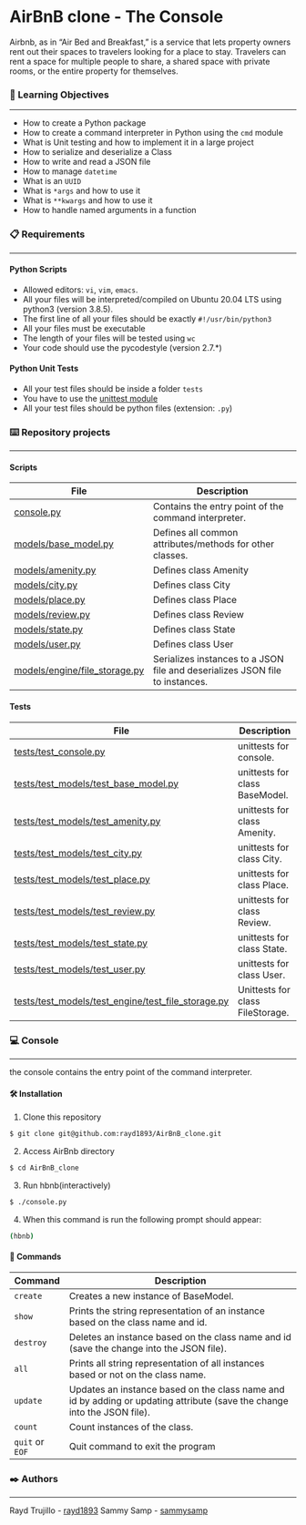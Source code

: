 # AirBnB clone - The Console

Airbnb, as in “Air Bed and Breakfast,” is a service that lets property owners rent out their spaces to travelers looking for a place to stay. Travelers can rent a space for multiple people to share, a shared space with private rooms, or the entire property for themselves.

### 🎯 Learning Objectives
---

* How to create a Python package
* How to create a command interpreter in Python using the ``cmd`` module
* What is Unit testing and how to implement it in a large project
* How to serialize and deserialize a Class
* How to write and read a JSON file
* How to manage ``datetime``
* What is an ``UUID``
* What is ``*args`` and how to use it
* What is ``**kwargs`` and how to use it
* How to handle named arguments in a function

### 📋 Requirements
---

#### Python Scripts

* Allowed editors: ``vi``, ``vim``, ``emacs``.
* All your files will be interpreted/compiled on Ubuntu 20.04 LTS using python3 (version 3.8.5).
* The first line of all your files should be exactly ``#!/usr/bin/python3``
* All your files must be executable
* The length of your files will be tested using ``wc``
* Your code should use the pycodestyle (version 2.7.*)

#### Python Unit Tests

* All your test files should be inside a folder ``tests``
* You have to use the [unittest module](https://docs.python.org/3.4/library/unittest.html#module-unittest)
* All your test files should be python files (extension: ``.py``)

### ⌨️ Repository projects
---

#### Scripts

|File|Description|
|---|---|
|[console.py](https://github.com/rayd1893/AirBnB_clone/blob/main/console.py)|Contains the entry point of the command interpreter.|
|[models/base_model.py](https://github.com/rayd1893/AirBnB_clone/blob/main/models/base_model.py)|Defines all common attributes/methods for other classes.|
|[models/amenity.py](https://github.com/rayd1893/AirBnB_clone/blob/main/models/amenity.py)|Defines class Amenity|
|[models/city.py](https://github.com/rayd1893/AirBnB_clone/blob/main/models/city.py)|Defines class City|
|[models/place.py](https://github.com/rayd1893/AirBnB_clone/blob/main/models/place.py)|Defines class Place|
|[models/review.py](https://github.com/rayd1893/AirBnB_clone/blob/main/models/review.py)|Defines class Review|
|[models/state.py](https://github.com/rayd1893/AirBnB_clone/blob/main/models/state.py)|Defines class State|
|[models/user.py](https://github.com/rayd1893/AirBnB_clone/blob/main/models/user.py)|Defines class User|
|[models/engine/file_storage.py](https://github.com/rayd1893/AirBnB_clone/blob/main/models/engine/file_storage.py)|Serializes instances to a JSON file and deserializes JSON file to instances.|

#### Tests

|File|Description|
|---|---|
|[tests/test_console.py](https://github.com/rayd1893/AirBnB_clone/blob/main/tests/test_console.py)|unittests for console.|
|[tests/test_models/test_base_model.py](https://github.com/rayd1893/AirBnB_clone/blob/main/tests/test_models/test_base_model.py)|unittests for class BaseModel.|
|[tests/test_models/test_amenity.py](https://github.com/rayd1893/AirBnB_clone/blob/main/tests/test_models/test_amenity.py)|unittests for class Amenity.|
|[tests/test_models/test_city.py](https://github.com/rayd1893/AirBnB_clone/blob/main/tests/test_models/test_city.py)|unittests for class City.|
|[tests/test_models/test_place.py](https://github.com/rayd1893/AirBnB_clone/blob/main/tests/test_models/test_place.py)|unittests for class Place.|
|[tests/test_models/test_review.py](https://github.com/rayd1893/AirBnB_clone/blob/main/tests/test_models/test_review.py)|unittests for class Review.|
|[tests/test_models/test_state.py](https://github.com/rayd1893/AirBnB_clone/blob/main/tests/test_models/test_state.py)|unittests for class State.|
|[tests/test_models/test_user.py](https://github.com/rayd1893/AirBnB_clone/blob/main/tests/test_models/test_user.py)|unittests for class User.|
|[tests/test_models/test_engine/test_file_storage.py](https://github.com/rayd1893/AirBnB_clone/blob/main/tests/test_models/test_engine/test_file_storage.py)|Unittests for class FileStorage.|

### 💻 Console
---

the console contains the entry point of the command interpreter.

#### 🛠️ Installation

1. Clone this repository
```bash
$ git clone git@github.com:rayd1893/AirBnB_clone.git
```

2. Access AirBnb directory
```bash
$ cd AirBnB_clone
```

3. Run hbnb(interactively)
```bash
$ ./console.py
```

4. When this command is run the following prompt should appear:
```bash
(hbnb)
```

#### 📖 Commands

|Command|Description|
|---|---|
|``create``|Creates a new instance of BaseModel.|
|``show``|Prints the string representation of an instance based on the class name and id.|
|``destroy``|Deletes an instance based on the class name and id (save the change into the JSON file).|
|``all``|Prints all string representation of all instances based or not on the class name.|
|``update``|Updates an instance based on the class name and id by adding or updating attribute (save the change into the JSON file).|
|``count``|Count instances of the class.|
|``quit`` or ``EOF``|Quit command to exit the program|

### ✒️ Authors
---

Rayd Trujillo - [rayd1893](https://github.com/rayd1893)
Sammy Samp - [sammysamp](https://github.com/sammysamp)


